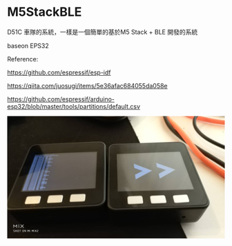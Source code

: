 # M5StackBLE

D51C  車隊的系統，一樣是一個簡單的基於M5 Stack + BLE 開發的系統

baseon EPS32

Reference:

https://github.com/espressif/esp-idf

https://qiita.com/juosugi/items/5e36afac684055da058e

https://github.com/espressif/arduino-esp32/blob/master/tools/partitions/default.csv


![alt 預覽](https://github.com/donma/M5StackBLE/blob/master/530436.jpg?raw=true)





